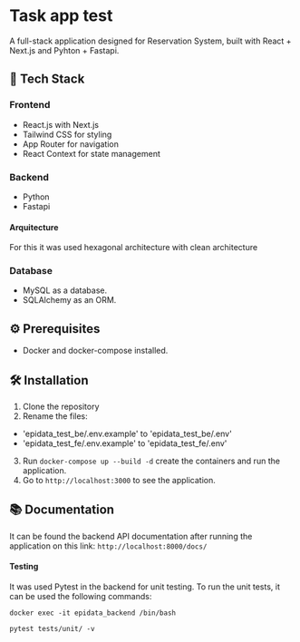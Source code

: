 # Task app test

A full-stack application designed for Reservation System, built with React + Next.js and Pyhton + Fastapi.

## 🚀 Tech Stack

### Frontend

- React.js with Next.js
- Tailwind CSS for styling
- App Router for navigation
- React Context for state management

### Backend

- Python
- Fastapi

#### Arquitecture

For this it was used hexagonal architecture with clean architecture

### Database

- MySQL as a database.
- SQLAlchemy as an ORM.

## ⚙️ Prerequisites

- Docker and docker-compose installed.

## 🛠️ Installation

1. Clone the repository
2. Rename the files:

- 'epidata_test_be/.env.example' to 'epidata_test_be/.env'
- 'epidata_test_fe/.env.example' to 'epidata_test_fe/.env'

3. Run `docker-compose up --build -d` create the containers and run the application.
4. Go to `http://localhost:3000` to see the application.

## 📚 Documentation

It can be found the backend API documentation after running the application on this link:
`http://localhost:8000/docs/`

#### Testing

It was used Pytest in the backend for unit testing. To run the unit tests, it can be used the following commands:

`docker exec -it epidata_backend /bin/bash`

`pytest tests/unit/ -v`
